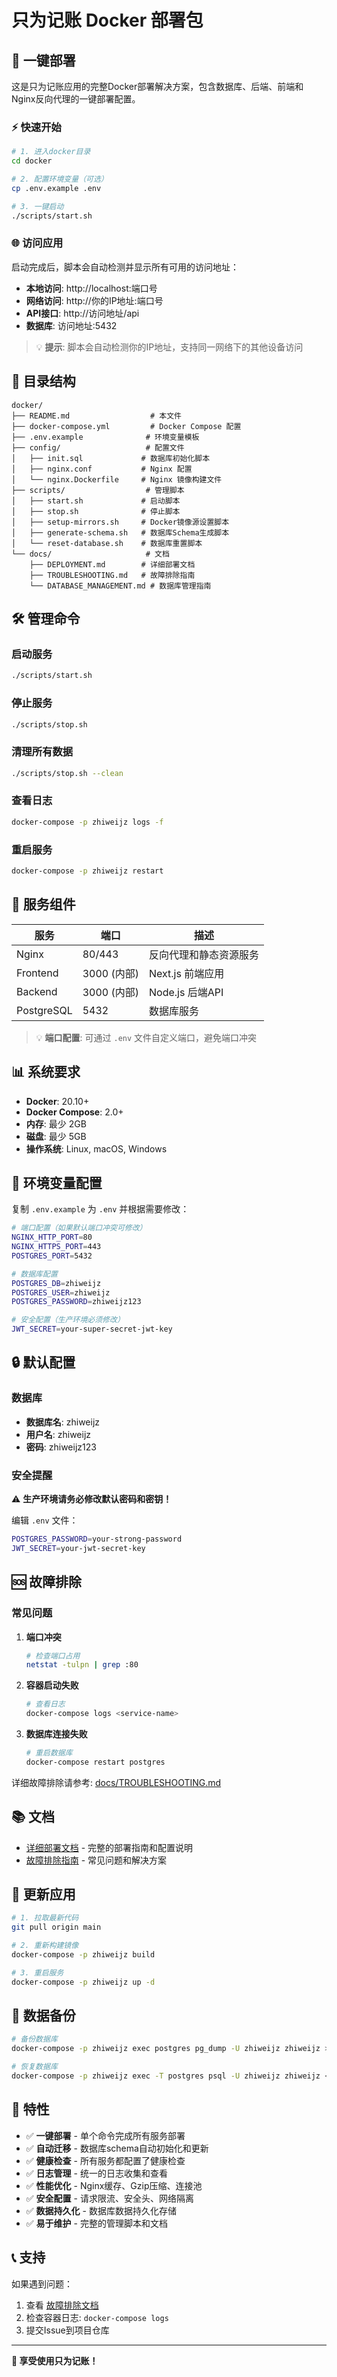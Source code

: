 # 只为记账 Docker 部署包

## 🚀 一键部署

这是只为记账应用的完整Docker部署解决方案，包含数据库、后端、前端和Nginx反向代理的一键部署配置。

### ⚡ 快速开始

```bash
# 1. 进入docker目录
cd docker

# 2. 配置环境变量（可选）
cp .env.example .env

# 3. 一键启动
./scripts/start.sh
```

### 🌐 访问应用

启动完成后，脚本会自动检测并显示所有可用的访问地址：

- **本地访问**: http://localhost:端口号
- **网络访问**: http://你的IP地址:端口号  
- **API接口**: http://访问地址/api
- **数据库**: 访问地址:5432

> 💡 **提示**: 脚本会自动检测你的IP地址，支持同一网络下的其他设备访问

## 📁 目录结构

```
docker/
├── README.md                  # 本文件
├── docker-compose.yml         # Docker Compose 配置
├── .env.example              # 环境变量模板
├── config/                   # 配置文件
│   ├── init.sql             # 数据库初始化脚本
│   ├── nginx.conf           # Nginx 配置
│   └── nginx.Dockerfile     # Nginx 镜像构建文件
├── scripts/                  # 管理脚本
│   ├── start.sh             # 启动脚本
│   ├── stop.sh              # 停止脚本
│   ├── setup-mirrors.sh     # Docker镜像源设置脚本
│   ├── generate-schema.sh   # 数据库Schema生成脚本
│   └── reset-database.sh    # 数据库重置脚本
└── docs/                     # 文档
    ├── DEPLOYMENT.md        # 详细部署文档
    ├── TROUBLESHOOTING.md   # 故障排除指南
    └── DATABASE_MANAGEMENT.md # 数据库管理指南
```

## 🛠️ 管理命令

### 启动服务
```bash
./scripts/start.sh
```

### 停止服务
```bash
./scripts/stop.sh
```

### 清理所有数据
```bash
./scripts/stop.sh --clean
```

### 查看日志
```bash
docker-compose -p zhiweijz logs -f
```

### 重启服务
```bash
docker-compose -p zhiweijz restart
```

## 🔧 服务组件

| 服务 | 端口 | 描述 |
|------|------|------|
| Nginx | 80/443 | 反向代理和静态资源服务 |
| Frontend | 3000 (内部) | Next.js 前端应用 |
| Backend | 3000 (内部) | Node.js 后端API |
| PostgreSQL | 5432 | 数据库服务 |

> 💡 **端口配置**: 可通过 `.env` 文件自定义端口，避免端口冲突

## 📊 系统要求

- **Docker**: 20.10+
- **Docker Compose**: 2.0+
- **内存**: 最少 2GB
- **磁盘**: 最少 5GB
- **操作系统**: Linux, macOS, Windows

## 🔧 环境变量配置

复制 `.env.example` 为 `.env` 并根据需要修改：

```bash
# 端口配置（如果默认端口冲突可修改）
NGINX_HTTP_PORT=80
NGINX_HTTPS_PORT=443
POSTGRES_PORT=5432

# 数据库配置
POSTGRES_DB=zhiweijz
POSTGRES_USER=zhiweijz
POSTGRES_PASSWORD=zhiweijz123

# 安全配置（生产环境必须修改）
JWT_SECRET=your-super-secret-jwt-key
```

## 🔒 默认配置

### 数据库
- **数据库名**: zhiweijz
- **用户名**: zhiweijz
- **密码**: zhiweijz123

### 安全提醒
⚠️ **生产环境请务必修改默认密码和密钥！**

编辑 `.env` 文件：
```bash
POSTGRES_PASSWORD=your-strong-password
JWT_SECRET=your-jwt-secret-key
```

## 🆘 故障排除

### 常见问题

1. **端口冲突**
   ```bash
   # 检查端口占用
   netstat -tulpn | grep :80
   ```

2. **容器启动失败**
   ```bash
   # 查看日志
   docker-compose logs <service-name>
   ```

3. **数据库连接失败**
   ```bash
   # 重启数据库
   docker-compose restart postgres
   ```

详细故障排除请参考: [docs/TROUBLESHOOTING.md](docs/TROUBLESHOOTING.md)

## 📚 文档

- [详细部署文档](docs/DEPLOYMENT.md) - 完整的部署指南和配置说明
- [故障排除指南](docs/TROUBLESHOOTING.md) - 常见问题和解决方案

## 🔄 更新应用

```bash
# 1. 拉取最新代码
git pull origin main

# 2. 重新构建镜像
docker-compose -p zhiweijz build

# 3. 重启服务
docker-compose -p zhiweijz up -d
```

## 💾 数据备份

```bash
# 备份数据库
docker-compose -p zhiweijz exec postgres pg_dump -U zhiweijz zhiweijz > backup.sql

# 恢复数据库
docker-compose -p zhiweijz exec -T postgres psql -U zhiweijz zhiweijz < backup.sql
```

## 🌟 特性

- ✅ **一键部署** - 单个命令完成所有服务部署
- ✅ **自动迁移** - 数据库schema自动初始化和更新
- ✅ **健康检查** - 所有服务都配置了健康检查
- ✅ **日志管理** - 统一的日志收集和查看
- ✅ **性能优化** - Nginx缓存、Gzip压缩、连接池
- ✅ **安全配置** - 请求限流、安全头、网络隔离
- ✅ **数据持久化** - 数据库数据持久化存储
- ✅ **易于维护** - 完整的管理脚本和文档

## 📞 支持

如果遇到问题：

1. 查看 [故障排除文档](docs/TROUBLESHOOTING.md)
2. 检查容器日志: `docker-compose logs`
3. 提交Issue到项目仓库

---

**🎉 享受使用只为记账！**
